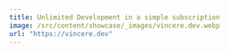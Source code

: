 ```yaml
---
title: Unlimited Development in a simple subscription
image: /src/content/showcase/_images/vincere.dev.webp
url: "https://vincere.dev"
---
```

